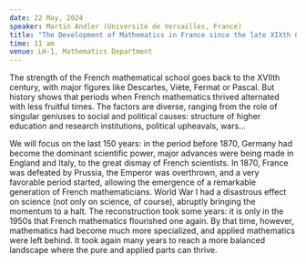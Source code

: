 ```yaml
---
date: 22 May, 2024
speaker: Martin Andler (Université de Versailles, France)
title: "The Development of Mathematics in France since the late XIXth Century"
time: 11 am
venue: LH-1, Mathematics Department
---
```

The strength of the French mathematical school goes back to the XVIIth century, with major figures like Descartes, Viète, Fermat or Pascal. But history shows that
periods when French mathematics thrived alternated with less fruitful times. The factors are diverse, ranging from the role of singular geniuses to social and
political causes: structure of higher education and research institutions, political upheavals, wars...

We will focus on the last 150 years: in the period before 1870, Germany had become the dominant scientific power, major advances were being made in England and
Italy, to the great dismay of French scientists. In 1870, France was defeated by Prussia, the Emperor was overthrown, and a very favorable period started, allowing
the emergence of a remarkable generation of French mathematicians. World War I had a disastrous effect on science (not only on science, of course), abruptly bringing
the momentum to a halt. The reconstruction took some years: it is only in the 1950s that French mathematics flourished one again. By that time, however, mathematics
had become much more specialized, and applied mathematics were left behind. It took again many years to reach a more balanced landscape where the pure and applied
parts can thrive.
